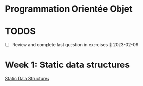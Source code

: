 # Programmation Orientée Objet

# TODOS
- [ ] Review and complete last question in exercises 📅 2023-02-09

# Week 1: Static data structures
[Static Data Structures](./semaine_1/Static_Data_Structures.md)
